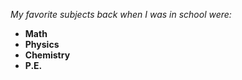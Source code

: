 _My favorite subjects back when I was in school were:_
- **Math**
- **Physics**
- **Chemistry**
- **P.E.**

